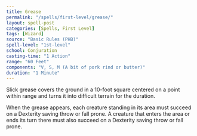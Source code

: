 ```yaml
---
title: Grease
permalink: "/spells/first-level/grease/"
layout: spell-post
categories: [Spells, First Level]
tags: [Wizard]
source: "Basic Rules (PHB)"
spell-level: "1st-level"
school: Conjuration
casting-time: "1 Action"
range: "60 Feet"
components: "V, S, M (A bit of pork rind or butter)"
duration: "1 Minute"
---
```


Slick grease covers the ground in a 10-foot square centered on a point within range and turns it into difficult terrain for the duration.

When the grease appears, each creature standing in its area must succeed on a Dexterity saving throw or fall prone. A creature that enters the area or ends its turn there must also succeed on a Dexterity saving throw or fall prone.